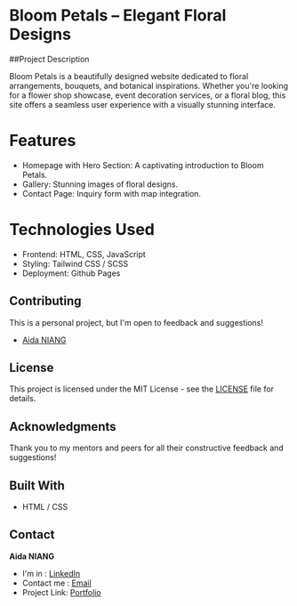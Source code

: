 # Bloom Petals – Elegant Floral Designs

##Project Description

Bloom Petals is a beautifully designed website dedicated to floral arrangements, bouquets, and botanical inspirations. Whether you're looking for a flower shop showcase, event decoration services, or a floral blog, this site offers a seamless user experience with a visually stunning interface.

# Features

- Homepage with Hero Section: A captivating introduction to Bloom Petals.
- Gallery: Stunning images of floral designs.
- Contact Page: Inquiry form with map integration.

# Technologies Used

- Frontend: HTML, CSS, JavaScript
- Styling: Tailwind CSS / SCSS
- Deployment: Github Pages

## Contributing

This is a personal project, but I'm open to feedback and suggestions!
- [Aida NIANG](https://github.com/aida-niang/)

## License

This project is licensed under the MIT License - see the [LICENSE](LICENSE) file for details.

## Acknowledgments

Thank you to my mentors and peers for all their constructive feedback and suggestions!

## Built With

- HTML / CSS

## Contact

**Aida NIANG** 
- I'm in : [LinkedIn](https://linkedin.com/in/aidabenhamathniang)
- Contact me : [Email](mailto:aidam.niang@gmail.com  )
- Project Link: [Portfolio](https://aida-niang.students-laplateforme.io)
